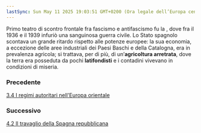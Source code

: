 ```yaml
---
lastSync: Sun May 11 2025 19:03:51 GMT+0200 (Ora legale dell’Europa centrale)
---
```

Primo teatro di scontro frontale fra fascismo e antifascismo fu la [](3.2%20Le%20dittature%20nella%20penisola%20iberica.md#Spagna|Spagna), dove fra il 1936 e il 1939 infuriò una sanguinosa guerra civile. Lo Stato spagnolo scontava un grande ritardo rispetto alle potenze europee: la sua economia, a eccezione delle aree industriali dei Paesi Baschi e della Catalogna, era in prevalenza agricola; si trattava, per di più, di un’**agricoltura arretrata**, dove la terra era posseduta da pochi **latifondisti** e i contadini vivevano in condizioni di miseria.


### Precedente
[3.4 I regimi autoritari nell'Europa orientale](3.4%20I%20regimi%20autoritari%20nell'Europa%20orientale.md)

### Successivo
[4.2 Il travaglio della Spagna repubblicana](4.2%20Il%20travaglio%20della%20Spagna%20repubblicana.md)